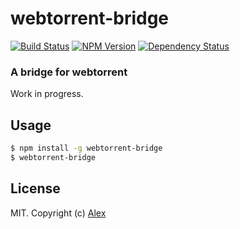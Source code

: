 # webtorrent-bridge

[![Build Status][webtorrent-bridge-ti]][webtorrent-bridge-tu]
[![NPM Version][webtorrent-bridge-ni]][webtorrent-bridge-nu]
[![Dependency Status][webtorrent-bridge-di]][webtorrent-bridge-du]

### A bridge for webtorrent

Work in progress.

## Usage

```sh
$ npm install -g webtorrent-bridge
$ webtorrent-bridge
```

## License

MIT. Copyright (c) [Alex](http://github.com/alxhotel)

[webtorrent-bridge-ti]: https://img.shields.io/travis/com/alxhotel/webtorrent-bridge/master.svg
[webtorrent-bridge-tu]: https://travis-ci.com/alxhotel/webtorrent-bridge
[webtorrent-bridge-ni]: https://img.shields.io/npm/v/webtorrent-bridge.svg
[webtorrent-bridge-nu]: https://npmjs.org/package/webtorrent-bridge
[webtorrent-bridge-di]: https://david-dm.org/alxhotel/webtorrent-bridge/status.svg
[webtorrent-bridge-du]: https://david-dm.org/alxhotel/webtorrent-bridge
